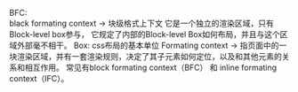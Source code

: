 BFC:  
  black formating context  -> 块级格式上下文
  它是一个独立的渲染区域，只有Block-level box参与， 它规定了内部的Block-level Box如何布局，并且与这个区域外部毫不相干。
Box:
  css布局的基本单位
Formating context -> 指页面中的一块渲染区域，并有一套渲染规则，决定了其子元素如何定位，以及和其他元素的关系和相互作用。
  常见有block formating context（BFC） 和  inline formating context（IFC）。